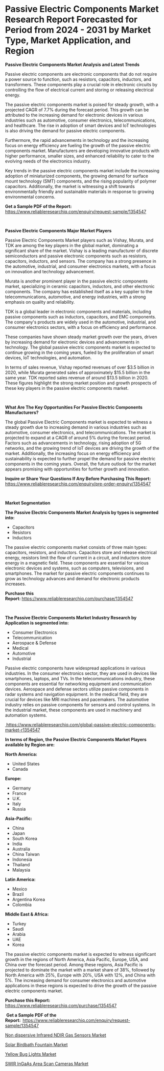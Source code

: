 <p><h1>Passive Electric Components Market Research Report Forecasted for Period from 2024 -  2031 by Market Type, Market Application, and Region</h1></p><p><strong>Passive Electric Components Market Analysis and Latest Trends</strong></p>
<p><p>Passive electric components are electronic components that do not require a power source to function, such as resistors, capacitors, inductors, and transformers. These components play a crucial role in electronic circuits by controlling the flow of electrical current and storing or releasing electrical energy.</p><p>The passive electric components market is poised for steady growth, with a projected CAGR of 7.7% during the forecast period. This growth can be attributed to the increasing demand for electronic devices in various industries such as automotive, consumer electronics, telecommunications, and healthcare. The rise in adoption of smart devices and IoT technologies is also driving the demand for passive electric components.</p><p>Furthermore, the rapid advancements in technology and the increasing focus on energy efficiency are fueling the growth of the passive electric components market. Manufacturers are developing innovative products with higher performance, smaller sizes, and enhanced reliability to cater to the evolving needs of the electronics industry.</p><p>Key trends in the passive electric components market include the increasing adoption of miniaturized components, the growing demand for surface mount technology (SMT) components, and the rising popularity of polymer capacitors. Additionally, the market is witnessing a shift towards environmentally friendly and sustainable materials in response to growing environmental concerns.</p></p>
<p><strong>Get a Sample PDF of the Report:&nbsp;</strong> <a href="https://www.reliableresearchiq.com/enquiry/request-sample/1354547">https://www.reliableresearchiq.com/enquiry/request-sample/1354547</a></p>
<p>&nbsp;</p>
<p><strong>Passive Electric Components Major Market Players</strong></p>
<p><p>Passive Electric Components Market players such as Vishay, Murata, and TDK are among the key players in the global market, dominating a significant share of the market. Vishay is a leading manufacturer of discrete semiconductors and passive electronic components such as resistors, capacitors, inductors, and sensors. The company has a strong presence in the automotive, industrial, and consumer electronics markets, with a focus on innovation and technology advancement.</p><p>Murata is another prominent player in the passive electric components market, specializing in ceramic capacitors, inductors, and other electronic components. The company has established itself as a key supplier to the telecommunications, automotive, and energy industries, with a strong emphasis on quality and reliability.</p><p>TDK is a global leader in electronic components and materials, including passive components such as inductors, capacitors, and EMC components. The company's products are widely used in the automotive, industrial, and consumer electronics sectors, with a focus on efficiency and performance.</p><p>These companies have shown steady market growth over the years, driven by increasing demand for electronic devices and advancements in technology. The global passive electric components market is expected to continue growing in the coming years, fueled by the proliferation of smart devices, IoT technologies, and automation.</p><p>In terms of sales revenue, Vishay reported revenues of over $3.5 billion in 2020, while Murata generated sales of approximately $15.5 billion in the same year. TDK reported sales revenue of around $13.5 billion in 2020. These figures highlight the strong market position and growth prospects of these key players in the passive electric components market.</p></p>
<p>&nbsp;</p>
<p><strong>What Are The Key Opportunities For Passive Electric Components Manufacturers?</strong></p>
<p><p>The global Passive Electric Components market is expected to witness a steady growth due to increasing demand in various industries such as automotive, consumer electronics, and telecommunications. The market is projected to expand at a CAGR of around 5% during the forecast period. Factors such as advancements in technology, rising adoption of 5G networks, and the growing trend of IoT devices are driving the growth of the market. Additionally, the increasing focus on energy efficiency and sustainability is expected to further propel the demand for passive electric components in the coming years. Overall, the future outlook for the market appears promising with opportunities for further growth and innovation.</p></p>
<p><strong>Inquire or Share Your Questions If Any Before Purchasing This Report:</strong> <a href="https://www.reliableresearchiq.com/enquiry/pre-order-enquiry/1354547">https://www.reliableresearchiq.com/enquiry/pre-order-enquiry/1354547</a></p>
<p>&nbsp;</p>
<p><strong>Market Segmentation</strong></p>
<p><strong>The Passive Electric Components Market Analysis by types is segmented into:</strong></p>
<p><ul><li>Capacitors</li><li>Resistors</li><li>Inductors</li></ul></p>
<p><p>The passive electric components market consists of three main types: capacitors, resistors, and inductors. Capacitors store and release electrical energy, resistors limit the flow of current in a circuit, and inductors store energy in a magnetic field. These components are essential for various electronic devices and systems, such as computers, televisions, and smartphones. The market for passive electric components continues to grow as technology advances and demand for electronic products increases.</p></p>
<p><strong>Purchase this Report:&nbsp;</strong><a href="https://www.reliableresearchiq.com/purchase/1354547">https://www.reliableresearchiq.com/purchase/1354547</a></p>
<p>&nbsp;</p>
<p><strong>The Passive Electric Components Market Industry Research by Application is segmented into:</strong></p>
<p><ul><li>Consumer Electronics</li><li>Telecommunication</li><li>Aerospace & Defense</li><li>Medical</li><li>Automotive</li><li>Industrial</li></ul></p>
<p><p>Passive electric components have widespread applications in various industries. In the consumer electronics sector, they are used in devices like smartphones, laptops, and TVs. In the telecommunications industry, these components are essential for networking equipment and communication devices. Aerospace and defense sectors utilize passive components in radar systems and navigation equipment. In the medical field, they are crucial for devices like MRI machines and pacemakers. The automotive industry relies on passive components for sensors and control systems. In the industrial market, these components are used in machinery and automation systems.</p></p>
<p><a href="https://www.reliableresearchiq.com/global-passive-electric-components-market-r1354547">&nbsp;https://www.reliableresearchiq.com/global-passive-electric-components-market-r1354547</a></p>
<p><strong>In terms of Region, the Passive Electric Components Market Players available by Region are:</strong></p>
<p>
    <p> <strong> North America: </strong>
        <ul>
            <li>United States</li>
            <li>Canada</li>
        </ul>
        </p> 
    <p> <strong> Europe: </strong>
        <ul>
            <li>Germany</li>
            <li>France</li>
            <li>U.K.</li>
            <li>Italy</li>
            <li>Russia</li>
        </ul>
        </p> 
    <p> <strong> Asia-Pacific: </strong>
        <ul>
            <li>China</li>
            <li>Japan</li>
            <li>South Korea</li>
            <li>India</li>
            <li>Australia</li>
            <li>China Taiwan</li>
            <li>Indonesia</li>
            <li>Thailand</li>
            <li>Malaysia</li>
        </ul>
        </p> 
    <p> <strong> Latin America: </strong>
        <ul>
            <li>Mexico</li>
            <li>Brazil</li>
            <li>Argentina Korea</li>
            <li>Colombia</li>
        </ul>
        </p> 
    <p> <strong> Middle East & Africa: </strong>
        <ul>
            <li>Turkey</li>
            <li>Saudi</li>
            <li>Arabia</li>
            <li>UAE</li>
            <li>Korea</li>
        </ul>
    </p>
    </p>
<p><p>The passive electric components market is expected to witness significant growth in the regions of North America, Asia Pacific, Europe, USA, and China over the forecast period. Among these regions, Asia Pacific is projected to dominate the market with a market share of 38%, followed by North America with 25%, Europe with 20%, USA with 12%, and China with 5%. The increasing demand for consumer electronics and automotive applications in these regions is expected to drive the growth of the passive electric components market.</p></p>
<p><strong>Purchase this Report: </strong><a href="https://www.reliableresearchiq.com/purchase/1354547">https://www.reliableresearchiq.com/purchase/1354547</a></p>
<p>&nbsp;<strong>Get a Sample PDF of the Report:&nbsp;&nbsp;</strong><a href="https://www.reliableresearchiq.com/enquiry/request-sample/1354547">https://www.reliableresearchiq.com/enquiry/request-sample/1354547</a></p>
<p><strong></strong></p>
<p><p><a href="https://medium.com/@maria.hardacre7345/non-dispersive-infrared-ndir-gas-sensors-industry-analysis-report-its-market-size-growing-with-a-a01129840e84">Non dispersive Infrared NDIR Gas Sensors Market</a></p><p><a href="https://github.com/cameroneffertz/Market-Research-Report-List-2/blob/main/solar-birdbath-fountain-market.md">Solar Birdbath Fountain Market</a></p><p><a href="https://github.com/shahriarnajimjoy333/Market-Research-Report-List-1/blob/main/yellow-bug-lights-market.md">Yellow Bug Lights Market</a></p><p><a href="https://medium.com/@caraleeh23/swir-ingaas-area-scan-cameras-market-investigation-industry-evolution-and-forecast-till-2031-dc57d644f5d8">SWIR InGaAs Area Scan Cameras Market</a></p></p>
